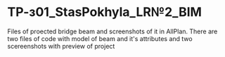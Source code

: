 # ТР-з01_StasPokhyla_LR№2_BIM
Files of proected bridge beam and screenshots of it in AllPlan.
There are two files of code with model of beam and it's attributes and two scereenshots with preview of project
